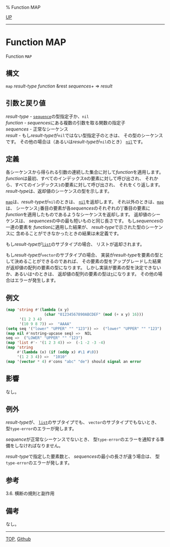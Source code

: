 % Function MAP

[UP](17.3.html)  

---

# Function MAP


Function `MAP`


## 構文

`map` *result-type* *function* &rest *sequences+* => *result*


## 引数と戻り値

*result-type* - [`sequence`](17.3.sequence.html)の型指定子か、`nil`  
*function* - *sequences*にある複数の引数を取る関数の指定子  
*sequences* - 正常なシーケンス  
*result* - もし*result-type*が`nil`ではない型指定子のときは、
その型のシーケンスです。
その他の場合は（あるいは*result-type*が`nil`のとき）
[`nil`](5.3.nil-variable.html)です。


## 定義

各シーケンスから得られる引数の連続した集合に対して*function*を適用します。
*function*は最初、すべてのインデックス`0`の要素に対して呼び出され、
それから、すべてのインデックス`1`の要素に対して呼び出され、
それをくり返します。
*result-type*は、返却値のシーケンスの型を示します。

[`map`](17.3.map.html)は、*result-type*が`nil`のときは、
[`nil`](5.3.nil-variable.html)を返却します。
それ以外のときは、[`map`](17.3.map.html)は、
シーケンス`j`番目の要素が各*sequences*のそれぞれの'j'番目の要素に
*function*を適用したものであるようなシーケンスを返却します。
返却値のシーケンスは、
*sequences*の中の最も短いものと同じ長さです。
もし*sequences*の一連の要素を
*function*に適用した結果が、
*result-type*で示された型のシーケンスに
含めることができなかったときの結果は未定義です。

もし*result-type*が[`list`](14.2.list-system-class.html)のサブタイプの場合、
リストが返却されます。

もし*result-type*が`vector`のサブタイプの場合、
実装が*result-type*を要素の型として決めることができるのであれば、
その要素の型をアップグレードした結果が返却値の配列の要素の型になります。
しかし実装が要素の型を決定できないか、あるいは`*`のときは、
返却値の配列の要素の型は[`t`](4.4.t-system-class.html)になります。
その他の場合はエラーが発生します。


## 例文

```lisp
(map 'string #'(lambda (x y)
                 (char "01234567890ABCDEF" (mod (+ x y) 16)))
      '(1 2 3 4)
      '(10 9 8 7)) =>  "AAAA"
(setq seq '("lower" "UPPER" "" "123")) =>  ("lower" "UPPER" "" "123")
(map nil #'nstring-upcase seq) =>  NIL
seq =>  ("LOWER" "UPPER" "" "123")
(map 'list #'- '(1 2 3 4)) =>  (-1 -2 -3 -4)
(map 'string
     #'(lambda (x) (if (oddp x) #\1 #\0))
     '(1 2 3 4)) =>  "1010"
(map '(vector * 4) #'cons "abc" "de") should signal an error
```


## 影響

なし。


## 例外

*result-type*が、
[`list`](14.2.list-system-class.html)のサブタイプでも、
`vector`のサブタイプでもないとき、
型`type-error`のエラーが発します。

*sequence*が正常なシーケンスでないとき、
型`type-error`のエラーを通知する準備をしなければなりません。

*result-type*で指定した要素数と、
*sequences*の最小の長さが違う場合は、
型`type-error`のエラーが発します。


## 参考

3.6. 横断の規則と副作用


## 備考

なし。


---
[TOP](index.html),  [Github](https://github.com/nptcl/npt-japanese)

